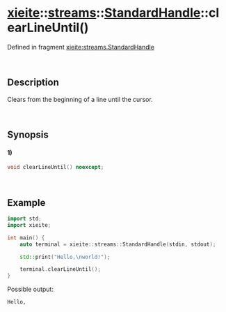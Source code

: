 # [xieite](../../../../../xieite.md)\:\:[streams](../../../../../streams.md)\:\:[StandardHandle](../../../standard_handle.md)\:\:clearLineUntil\(\)
Defined in fragment [xieite:streams.StandardHandle](../../../../../../src/streams/standard_handle.cpp)

&nbsp;

## Description
Clears from the beginning of a line until the cursor.

&nbsp;

## Synopsis
#### 1)
```cpp
void clearLineUntil() noexcept;
```

&nbsp;

## Example
```cpp
import std;
import xieite;

int main() {
    auto terminal = xieite::streams::StandardHandle(stdin, stdout);

    std::print("Hello,\nworld!");

    terminal.clearLineUntil();
}
```
Possible output:
```
Hello,
      
```
